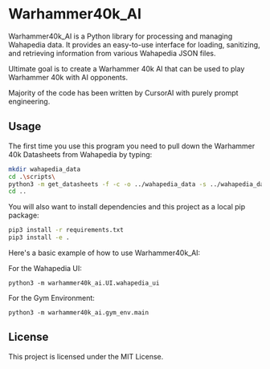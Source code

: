 # Warhammer40k_AI

Warhammer40k_AI is a Python library for processing and managing Wahapedia data. It provides an easy-to-use interface for loading, sanitizing, and retrieving information from various Wahapedia JSON files.

Ultimate goal is to create a Warhammer 40k AI that can be used to play Warhammer 40k with AI opponents.

Majority of the code has been written by CursorAI with purely prompt engineering.

## Usage

The first time you use this program you need to pull down the Warhammer 40k Datasheets from Wahapedia by typing:

```bash
mkdir wahapedia_data
cd .\scripts\
python3 -m get_datasheets -f -c -o ../wahapedia_data -s ../wahapedia_data
cd ..
```

You will also want to install dependencies and this project as a local pip package:

```bash
pip3 install -r requirements.txt
pip3 install -e .
```

Here's a basic example of how to use Warhammer40k_AI:

For the Wahapedia UI:
```
python3 -m warhammer40k_ai.UI.wahapedia_ui
```

For the Gym Environment:
```
python3 -m warhammer40k_ai.gym_env.main
```

## License

This project is licensed under the MIT License.